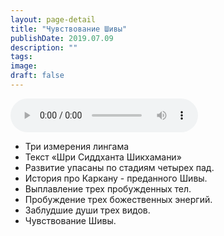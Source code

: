 ```yaml
---
layout: page-detail
title: "Чувствование Шивы"
publishDate: 2019.07.09
description: ""
tags:
image:
draft: false
---
```


<audio title="2019.07.09 - Чувствование Шивы.mp3" src="/upload/iblock/844/8440846608749f31b2c8cbcb64c6e450.mp3" controls=""></audio>

* Три измерения лингама
* Текст «Шри Сиддханта Шикхамани»
* Развитие упасаны по стадиям четырех пад.
* История про Каркану - преданного Шивы.
* Выплавление трех пробужденных тел.
* Пробуждение трех божественных энергий.
* Заблудшие души трех видов.
* Чувствование Шивы.

  
